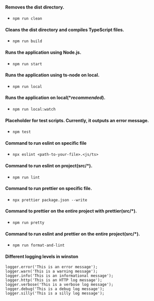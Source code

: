 #### Removes the dist directory.

- `npm run clean`

#### Cleans the dist directory and compiles TypeScript files.

- `npm run build`

#### Runs the application using Node.js.

- `npm run start`

#### Runs the application using ts-node on local.

- `npm run local`

#### Runs the application on local(**recommended*).

- `npm run local:watch`

#### Placeholder for test scripts. Currently, it outputs an error message.

- `npm test`

#### Command to run eslint on specific file

- `npx eslint <path-to-your-file>.<js/ts>`

#### Command to run eslint on project(src/*).

- `npm run lint`

#### Command to run prettier on specific file.

- `npx prettier package.json --write`

#### Command to prettier on the entire project with prettier(src/*).

- `npm run pretty`

#### Command to run eslint and prettier on the entire project(src/*).

- `npm run format-and-lint`

#### Different logging levels in winston

```
logger.error('This is an error message');
logger.warn('This is a warning message');
logger.info('This is an informational message');
logger.http('This is an HTTP log message');
logger.verbose('This is a verbose log message');
logger.debug('This is a debug log message');
logger.silly('This is a silly log message');
```
